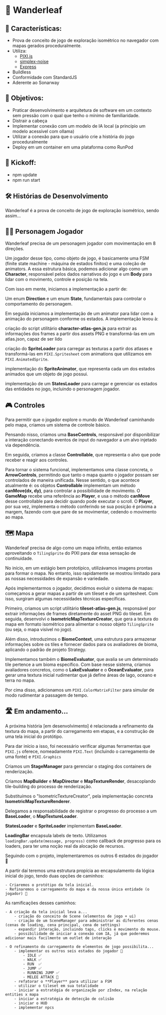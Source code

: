 # 🌿 Wanderleaf

## 📝 Características:
- Prova de conceito de jogo de exploração isométrico no navegador com mapas gerados proceduralmente.
- Utiliza: 
    - [PIXI.js](https://www.pixijs.com)
    - [simplex-noise](https://www.npmjs.com/package/simplex-noise)
    - [Express](https://expressjs.com/)
- Buildless
- Conformidade com StandardJS
- Aderente ao Sonarway

## 🎯 Objetivos:
- Praticar desenvolvimento e arquitetura de software em um contexto sem pressão com o qual que tenho o mínimo de familiaridade.
- Distrair a cabeça
- Implementar conexão com um modelo de IA local (a princípio um modelo acessível com ollama)
- Utilizar a conexão para que o usuário crie a história do jogo proceduralmente
- Deploy em um container em uma plataforma como RunPod

## 🚀 Kickoff:
 - npm update
 - npm run start

## 🛠️ Histórias de Desenvolvimento
Wanderleaf é a prova de conceito de jogo de exploração isométrico, sendo assim...

## 🧙‍♂️ Personagem Jogador
Wanderleaf precisa de um personagem jogador com movimentação em 8 direções.

Um jogador desse tipo, como objeto de jogo, é basicamente uma FSM (finite state machine - máquina de estados finitos) e uma coleção de animators. A essa estrutura básica, podemos adicionar algo como um **Character**, responsável pelos dados narrativos do jogo e um **Body** para lidar com o movimento, controle e posição na tela.

Com isso em mente, iniciamos a implementação a partir de:

Um enum  **Direction** e um enum **State**, fundamentais para controlar o comportamento do personagem.

Em seguida iniciamos a implementação de um animator para lidar com a animação do personagem conforme os estados. A implementação levou à:

criação do script utilitário **character-atlas-gen.js** para extrair as informações dos frames a partir dos assets PNG e transformá-las em um atlas.json, capaz de ser lido

criação do **SpriteLoader** para carregar as texturas a partir dos atlases e transformá-las em `PIXI.Spritesheet` com animations que utilizamos em `PIXI.AnimatedSprite`.

implementação do **SpriteAnimator**, que representa cada um dos estados animados que um objeto de jogo possui.

implementação de um **StatesLoader** para carregar e gerenciar os estados das entidades no jogo, incluindo o personagem jogador.


## 🎮 Controles
Para permitir que o jogador explore o mundo de Wanderleaf caminhando pelo mapa, criamos um sistema de controle básico.

Pensando nisso, criamos uma **BaseControls**, responsável por disponibilizar a interação conectando eventos de input do navegador a um alvo injetado via dependência.

Em seguida, criamos a classe **Controllable**, que representa o alvo que pode receber e reagir aos controles.

Para tornar o sistema funcional, implementamos uma classe concreta, o **ArrowControls**, permitindo que tanto o mapa quanto o jogador possam ser controlados de maneira unificada. Nesse sentido, o que acontece atualmente é: 
os objetos **Controllable** implementam um método **canMove(dx, dy)**, para controlar a possibilidade de movimento. O **GameMap** recebe uma referência ao **Player**, e usa o método **canMove** desse controllable para decidir quando pode executar o scroll. O **Player**, por sua vez, implementa o método conferindo se sua posição é próxima a margem, fazendo com que pare de se movimentar, cedendo o movimento ao mapa.


## 🗺️ Mapa
Wanderleaf precisa de algo como um mapa infinito, então estamos aproveitando o `TilingSprite` do PIXI para dar essa sensação de continuidade.

No início, em um estágio bem prototípico, utilizávamos imagens prontas para formar o mapa. No entanto, isso rapidamente se mostrou limitado para as nossas necessidades de expansão e variedade.

Após implementarmos o jogador, decidimos evoluir o sistema de mapas: começamos a gerar mapas a partir de um tileset e de um spritesheet. Com isso, surgiram algumas necessidades técnicas específicas.

Primeiro, criamos um script utilitário **tileset-atlas-gen.js**, responsável por extrair informações de frames diretamente do asset PNG do tileset. Em seguida, desenvolvi o **IsometricMapTextureCreator**, que gera a textura do mapa em formato isométrico para alimentar o nosso objeto `TilingSprite` (ou seja, o mapa visível no jogo).

Além disso, introduzimos o **BiomeContext**, uma estrutura para armazenar informações sobre os tiles e fornecer dados para os avaliadores de bioma, aplicando o padrão de projeto Strategy.

Implementamos também o **BiomeEvaluator**, que avalia se um determinado tile pertence a um bioma específico. Com base nesse sistema, criamos avaliadores concretos, como o **LakeEvaluator** e o **OceanEvaluator**, para gerar uma textura inicial rudimentar que já define áreas de lago, oceano e terra no mapa.

Por cima disso, adicionamos um `PIXI.ColorMatrixFilter` para simular de modo rudimentar a passagem de tempo.

## 🛣️ Em andamento...

A próxima história [em desenvolvimento] é relacionada a refinamento da textura do mapa, a partir do carregamento em etapas, e a construção de uma tela inicial do protótipo.

Para dar início a isso, foi necessário verificar algumas ferramentas que `PIXI.js` oferece, nomeadamente `PIXI.Text` (incluindo o carregamento de uma fonte) e `PIXI.Graphics`

Criamos um **StageManager** para gerenciar o staging dos containers de renderização.

Criamos **MapBuilder** e **MapDirector** e **MapTextureRender**, desacoplando tile-building do processo de renderização. 

Substituímos o "IsometricTextureCreator", pela implementação concreta **IsometricMapTextureRenderer**.

Delegamos a responsabilidade de registrar o progresso do processo a um **BaseLoader**, o **MapTextureLoader**.

**StatesLoader** e **SpriteLoader** implementam **BaseLoader**.

**LoadingBar** encapsula labels de texto. Utilizamos `loadingBar.update(message, progress)` como callback de progresso para os loaders, para ter uma noção real da alocação de recursos.

Seguindo com o projeto, implementaremos os outros 6 estados do jogador 🔨


A partir daí teremos uma estrutura propícia ao encapsulamento da lógica inicial do jogo, tendo duas opções de caminhos:

    - Criaremos o protótipo da tela inicial.
    - Refinaremos o carregamento do mapa e da nossa única entidade (o jogador) 🔨

As ramificações desses caminhos:

    - A criação da tela inicial leva a...
        - criação do conceito de Scene (elementos de jogo + ui)
        - criação de um SceneManager para administrar as diferentes cenas (cenas de loading, cena principal, cena de settings)
        - expandir interação, incluindo taps, clicks e movimento do mouse.
        - possibilidade de iniciar a conexão com IA, já que poderemos adicionar mais facilmente um outlet de interação
    
    - O refinamento do carregamento de elementos de jogo possibilita...
        - implementar os outros seis estados do jogador 🔨
            - IDLE ✅
            - WALK ✅
            - RUN  ✅
            - JUMP ✅
            - RUNNING JUMP ✅
            - MELEE ATTACK 🔨
        - refatorar o **Player** para utilizar a FSM
        - utilizar o tileset em sua totalidade
        - iniciar a estratégia de organização por zIndex, na relação entities x mapa
        - iniciar a estratégia de detecção de colisão
        - iniciar o HUD
        - implementar npcs

